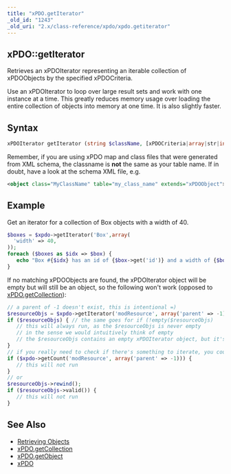 ```yaml
---
title: "xPDO.getIterator"
_old_id: "1243"
_old_uri: "2.x/class-reference/xpdo/xpdo.getiterator"
---
```


## xPDO::getIterator

 Retrieves an xPDOIterator representing an iterable collection of xPDOObjects by the specified xPDOCriteria.

 Use an xPDOIterator to loop over large result sets and work with one instance at a time. This greatly reduces memory usage over loading the entire collection of objects into memory at one time. It is also slightly faster.

## Syntax

 ``` php
xPDOIterator getIterator (string $className, [xPDOCriteria|array|str|int $criteria = null], [bool|int $cacheFlag = true])
```

 Remember, if you are using xPDO map and class files that were generated from XML schema, the classname is **not** the same as your table name. If in doubt, have a look at the schema XML file, e.g.

 ``` xml 
<object class="MyClassName" table="my_class_name" extends="xPDOObject">
```

## Example

 Get an iterator for a collection of Box objects with a width of 40.

 ``` php
$boxes = $xpdo->getIterator('Box',array(
   'width' => 40,
));
foreach ($boxes as $idx => $box) {
    echo "Box #{$idx} has an id of {$box->get('id')} and a width of {$box->get('width')}\n";
}
```

 If no matching xPDOObjects are found, the xPDOIterator object will be empty but will still be an object, so the following won't work (opposed to [xPDO.getCollection](extending-modx/xpdo/class-reference/xpdo/xpdo.getcollection "xPDO.getCollection")):

 ``` php
// a parent of -1 doesn't exist, this is intentional =)
$resourceObjs = $xpdo->getIterator('modResource', array('parent' => -1));
if ($resourceObjs) { // the same goes for if (!empty($resourceObjs)
    // this will always run, as the $resourceObjs is never empty
    // in the sense we would intuitively think of empty
    // the $resourceObjs contains an empty xPDOIterator object, but it's not an empty array!
}
// if you really need to check if there's something to iterate, you could do either:
if ($xpdo->getCount('modResource', array('parent' => -1))) {
    // this will not run
}
// or
$resourceObjs->rewind();
if ($resourceObjs->valid()) {
    // this will not run
}
```

## See Also

- [Retrieving Objects](extending-modx/xpdo/retrieving-objects "Retrieving Objects")
- [xPDO.getCollection](extending-modx/xpdo/class-reference/xpdo/xpdo.getcollection "xPDO.getCollection")
- [xPDO.getObject](extending-modx/xpdo/class-reference/xpdo/xpdo.getobject "xPDO.getObject")
- [xPDO](extending-modx/xpdo "xPDO")